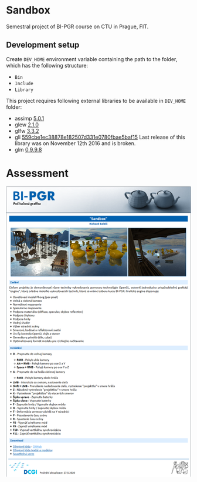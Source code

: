 # Sandbox

Semestral project of BI-PGR course on CTU in Prague, FIT.

## Development setup

Create `DEV_HOME` environment variable containing the path to the folder, which has the following structure:
- `Bin`
- `Include`
- `Library`

This project requires following external libraries to be available in `DEV_HOME` folder:
- assimp [5.0.1](https://github.com/assimp/assimp/releases/tag/v5.0.1)
- glew [2.1.0](https://github.com/nigels-com/glew/releases/tag/glew-2.1.0)
- glfw [3.3.2](https://github.com/glfw/glfw/releases/tag/3.3.2)
- gli [559cbe1ec38878e182507d331e0780fbae5baf15](https://github.com/g-truc/gli/tree/559cbe1ec38878e182507d331e0780fbae5baf15) Last release of this library was on November 12th 2016 and is broken.
- glm [0.9.9.8](https://github.com/g-truc/glm/releases/tag/0.9.9.8)


# Assessment

![Assessment](assessment.png)
